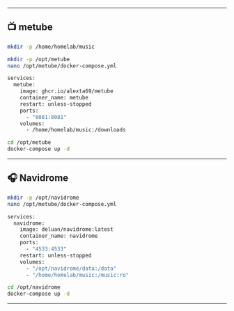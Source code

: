 
---

## 📺 metube

```bash
mkdir -p /home/homelab/music
```

```bash
mkdir -p /opt/metube
nano /opt/metube/docker-compose.yml
```

```bash
services:
  metube:
    image: ghcr.io/alexta69/metube
    container_name: metube
    restart: unless-stopped
    ports:
      - "8081:8081"
    volumes:
      - /home/homelab/music:/downloads
```

```bash
cd /opt/metube
docker-compose up -d
```

---

## 🎧 Navidrome

```bash
mkdir -p /opt/navidrome
nano /opt/metube/docker-compose.yml
```

```bash
services:
  navidrome:
    image: deluan/navidrome:latest
    container_name: navidrome
    ports:
      - "4533:4533"
    restart: unless-stopped
    volumes:
      - "/opt/navidrome/data:/data"
      - "/home/homelab/music:/music:ro"
```

```bash
cd /opt/navidrome
docker-compose up -d
```

---
